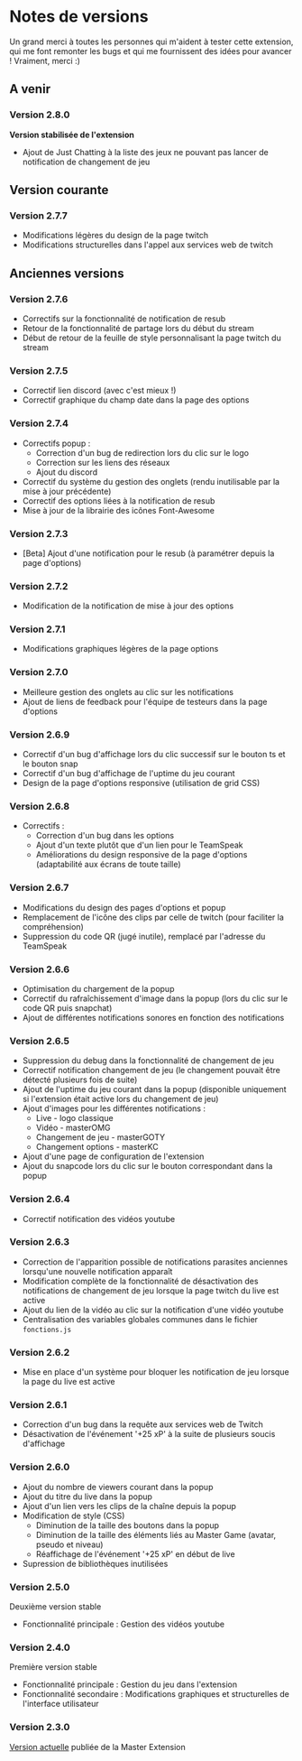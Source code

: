 # Notes de versions

Un grand merci à toutes les personnes qui m'aident à tester cette extension, qui me font remonter les bugs et qui me fournissent des idées pour avancer ! Vraiment, merci :)

## A venir 

### Version 2.8.0

**Version stabilisée de l'extension**

* Ajout de Just Chatting à la liste des jeux ne pouvant pas lancer de notification de changement de jeu

## Version courante

### Version 2.7.7

* Modifications légères du design de la page twitch
* Modifications structurelles dans l'appel aux services web de twitch

## Anciennes versions

### Version 2.7.6

* Correctifs sur la fonctionnalité de notification de resub
* Retour de la fonctionnalité de partage lors du début du stream
* Début de retour de la feuille de style personnalisant la page twitch du stream

### Version 2.7.5

* Correctif lien discord (avec c'est mieux !)
* Correctif graphique du champ date dans la page des options

### Version 2.7.4

* Correctifs popup : 
  * Correction d'un bug de redirection lors du clic sur le logo
  * Correction sur les liens des réseaux
  * Ajout du discord
* Correctif du système du gestion des onglets (rendu inutilisable par la mise à jour précédente)
* Correctif des options liées à la notification de resub
* Mise à jour de la librairie des icônes Font-Awesome

### Version 2.7.3

* [Beta] Ajout d'une notification pour le resub (à paramétrer depuis la page d'options)

### Version 2.7.2

* Modification de la notification de mise à jour des options

### Version 2.7.1

* Modifications graphiques légères de la page options

### Version 2.7.0

* Meilleure gestion des onglets au clic sur les notifications
* Ajout de liens de feedback pour l'équipe de testeurs dans la page d'options

### Version 2.6.9

* Correctif d'un bug d'affichage lors du clic successif sur le bouton ts et le bouton snap
* Correctif d'un bug d'affichage de l'uptime du jeu courant
* Design de la page d'options responsive (utilisation de grid CSS)

### Version 2.6.8

* Correctifs :
   * Correction d'un bug dans les options
   * Ajout d'un texte plutôt que d'un lien pour le TeamSpeak
   * Améliorations du design responsive de la page d'options (adaptabilité aux écrans de toute taille)

### Version 2.6.7

* Modifications du design des pages d'options et popup
* Remplacement de l'icône des clips par celle de twitch (pour faciliter la compréhension)
* Suppression du code QR (jugé inutile), remplacé par l'adresse du TeamSpeak

### Version 2.6.6

* Optimisation du chargement de la popup
* Correctif du rafraîchissement d'image dans la popup (lors du clic sur le code QR puis snapchat) 
* Ajout de différentes notifications sonores en fonction des notifications

### Version 2.6.5

* Suppression du debug dans la fonctionnalité de changement de jeu
* Correctif notification changement de jeu (le changement pouvait être détecté plusieurs fois de suite)
* Ajout de l'uptime du jeu courant dans la popup (disponible uniquement si l'extension était active lors du changement de jeu)
* Ajout d'images pour les différentes notifications :
    * Live                  - logo classique
    * Vidéo                 - masterOMG
    * Changement de jeu     - masterGOTY
    * Changement options    - masterKC
* Ajout d'une page de configuration de l'extension
* Ajout du snapcode lors du clic sur le bouton correspondant dans la popup

### Version 2.6.4

* Correctif notification des vidéos youtube

### Version 2.6.3

* Correction de l'apparition possible de notifications parasites anciennes lorsqu'une nouvelle notification apparaît
* Modification complète de la fonctionnalité de désactivation des notifications de changement de jeu lorsque la page twitch du live est active
* Ajout du lien de la vidéo au clic sur la notification d'une vidéo youtube
* Centralisation des variables globales communes dans le fichier `fonctions.js`

### Version 2.6.2

* Mise en place d'un système pour bloquer les notification de jeu lorsque la page du live est active

### Version 2.6.1
 
* Correction d'un bug dans la requête aux services web de Twitch
* Désactivation de l'événement '+25 xP' à la suite de plusieurs soucis d'affichage

### Version 2.6.0 

* Ajout du nombre de viewers courant dans la popup
* Ajout du titre du live dans la popup
* Ajout d'un lien vers les clips de la chaîne depuis la popup
* Modification de style (CSS)
    * Diminution de la taille des boutons dans la popup
    * Diminution de la taille des éléments liés au Master Game (avatar, pseudo et niveau)
    * Réaffichage de l'événement '+25 xP' en début de live
* Supression de bibliothèques inutilisées
    
### Version 2.5.0

Deuxième version stable
* Fonctionnalité principale :  Gestion des vidéos youtube

### Version 2.4.0

Première version stable
* Fonctionnalité principale : Gestion du jeu dans l'extension
* Fonctionnalité secondaire : Modifications graphiques et structurelles de l'interface utilisateur

### Version 2.3.0

[Version actuelle](https://chrome.google.com/webstore/detail/master-snakou/lcjhokogmfjbhdfnhpgpamfpjjgckejn?hl=fr) publiée de la Master Extension 
